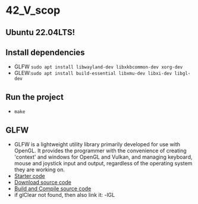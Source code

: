 # 42_V_scop

## Ubuntu 22.04LTS!

## Install dependencies
- GLFW ```sudo apt install libwayland-dev libxkbcommon-dev xorg-dev```
- GLEW:```sudo apt install build-essential libxmu-dev libxi-dev libgl-dev```

## Run the project
- ```make```

## GLFW
- GLFW is a lightweight utility library primarily developed for use with OpenGL. It provides the programmer with the convenience of creating 'context' and windows for OpenGL and Vulkan, and managing keyboard, mouse and joystick input and output, regardless of the operating system they are working on.
- [Starter code](https://www.glfw.org/documentation.html)
- [Download source code](https://www.glfw.org/download.html)
- [Build and Compile source code](https://www.glfw.org/docs/latest/compile.html)
- if glClear not found, then also link it: -lGL
